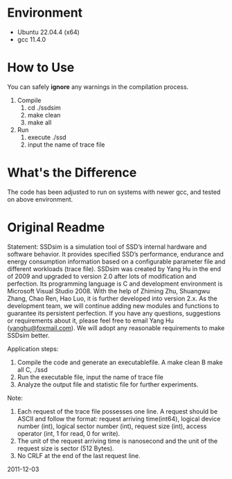 # Environment
- Ubuntu 22.04.4 (x64)
- gcc 11.4.0
# How to Use
You can safely **ignore** any warnings in the compilation process.
1. Compile
	1. cd ./ssdsim
	2. make clean
	3. make all
2. Run
	1. execute ./ssd
	2. input the name of trace file
# What's the Difference
The code has been adjusted to run on systems with newer gcc, and tested on above environment.
# Original Readme
Statement:
SSDsim is a simulation tool of SSD’s internal hardware and software behavior. It provides specified SSD’s performance, endurance and energy consumption information based on a configurable parameter file and different workloads (trace file).
SSDsim was created by Yang Hu in the end of 2009 and upgraded to version 2.0 after lots of modification and perfection. Its programming language is C and development environment is Microsoft Visual Studio 2008. With the help of Zhiming Zhu, Shuangwu Zhang, Chao Ren, Hao Luo, it is further developed into version 2.x. As the development team, we will continue adding new modules and functions to guarantee its persistent perfection. If you have any questions, suggestions or requirements about it, please feel free to email Yang Hu (yanghu@foxmail.com). We will adopt any reasonable requirements to make SSDsim better.

Application steps:
1)	Compile the code and generate an executablefile.
	A make clean
	B make all
	C, ./ssd
2)	Run the executable file, input the name of trace file 
3)	Analyze the output file and statistic file for further experiments.

Note:
1)	Each request of the trace file possesses one line. A request should be ASCII and follow the format: request arriving time(int64), logical device number (int), logical sector number (int), request size (int), access operator (int, 1 for read, 0 for write). 
2)	The unit of the request arriving time is nanosecond and the unit of the request size is sector (512 Bytes).
3)	No CRLF at the end of the last request line.


2011-12-03

